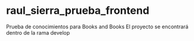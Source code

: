 # raul_sierra_prueba_frontend
Prueba de conocimientos para Books and Books
El proyecto se encontrará dentro de la rama develop